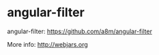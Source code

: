 angular-filter
=========================

angular-filter: https://github.com/a8m/angular-filter


More info: http://webjars.org